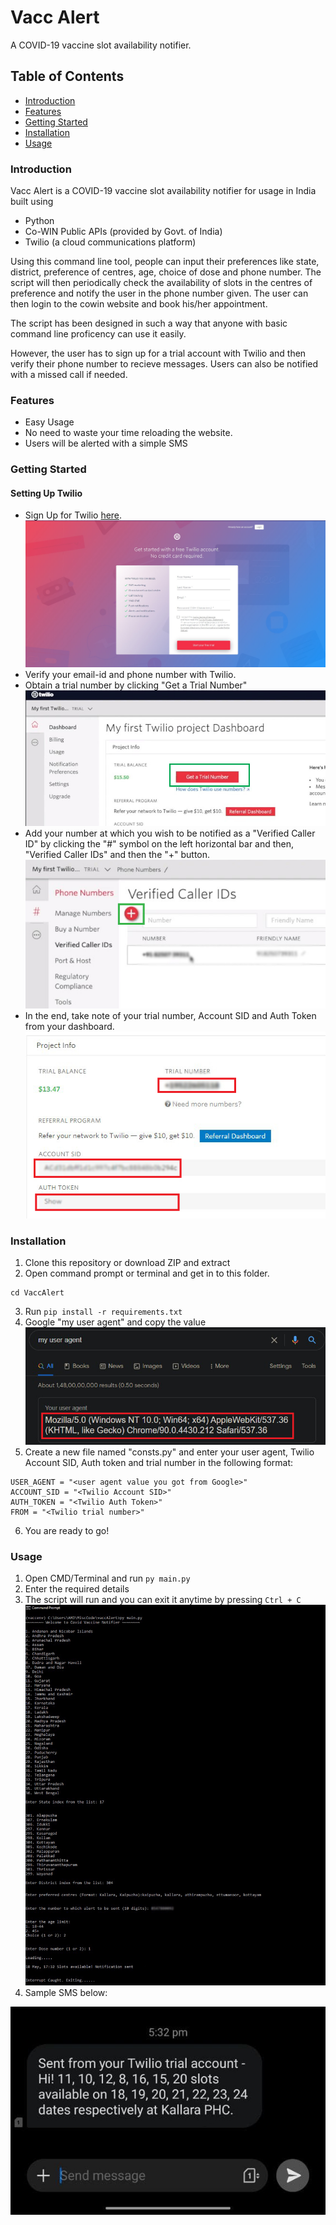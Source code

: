 # Vacc Alert

A COVID-19 vaccine slot availability notifier.

## Table of Contents

- [Introduction](#introduction)
- [Features](#features)
- [Getting Started](#getting-started)
- [Installation](#installation)
- [Usage](#usage)

### Introduction
 Vacc Alert is a COVID-19 vaccine slot availability notifier for usage in India built using
 * Python
 * Co-WIN Public APIs (provided by Govt. of India) 
 * Twilio (a cloud communications platform)

 Using this command line tool, people can input their preferences like state, district, preference of centres, age, choice of dose and phone number. The script will then periodically check the availability of slots in the centres of preference and notify the user in the phone number given. The user can then login to the cowin website and book his/her appointment. 

 The script has been designed in such a way that anyone with basic command line proficency can use it easily.

 However, the user has to sign up for a trial account with Twilio and then verify their phone number to recieve messages. Users can also be notified with a missed call if needed.

### Features
* Easy Usage
* No need to waste your time reloading the website.
* Users will be alerted with a simple SMS

### Getting Started

#### Setting Up Twilio
* Sign Up for Twilio [here](https://www.twilio.com/try-twilio).
![Sign Up](./img/1_signup.jpg)
* Verify your email-id and phone number with Twilio.
* Obtain a trial number by clicking "Get a Trial Number"
![Trial Number](./img/2_trial_number.jpg)
* Add your number at which you wish to be notified as a "Verified Caller ID" by clicking the "#" symbol on the left horizontal bar and then, "Verified Caller IDs" and then the "+" button.
![Caller ID](./img/3_callerid.jpg)
* In the end, take note of your trial number, Account SID and Auth Token from your dashboard.
![Take note](./img/dashboard.jpg)

### Installation

1. Clone this repository or download ZIP and extract
2. Open command prompt or terminal and get in to this folder.
```
cd VaccAlert
```
3. Run  ```pip install -r requirements.txt```
4. Google "my user agent" and copy the value
![User Agent](./img/useragent.jpg)
5. Create a new file named "consts.py" and enter your user agent, Twilio Account SID, Auth token and trial number in the following format:
```
USER_AGENT = "<user agent value you got from Google>"
ACCOUNT_SID = "<Twilio Account SID>"
AUTH_TOKEN = "<Twilio Auth Token>"
FROM = "<Twilio trial number>"
```
6. You are ready to go! 


### Usage

1. Open CMD/Terminal and run ```py main.py```
2. Enter the required details
3. The script will run and you can exit it anytime by pressing ```Ctrl + C```
![Usage](./img/usage.jpg)
4. Sample SMS below:

![Message](./img/msg.jpg)